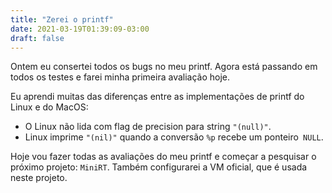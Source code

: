 ```yaml
---
title: "Zerei o printf"
date: 2021-03-19T01:39:09-03:00
draft: false
---
```


Ontem eu consertei todos os bugs no meu printf.
Agora está passando em todos os testes e farei minha primeira avaliação hoje.

Eu aprendi muitas das diferenças entre as implementações de printf
do Linux e do MacOS:

- O Linux não lida com flag de precision para string `"(null)"`.
- Linux imprime `"(nil)"` quando a conversão `%p` recebe um ponteiro` NULL`.

Hoje vou fazer todas as avaliações do meu printf
e começar a pesquisar o próximo projeto: `MiniRT`.
Também configurarei a VM oficial, que é usada neste projeto.
